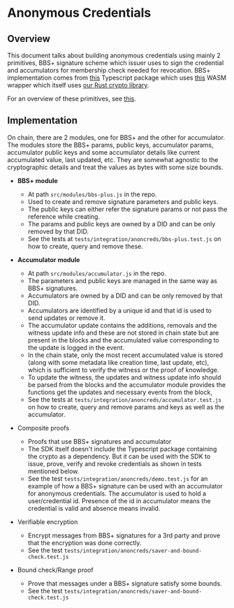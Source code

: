 # Anonymous Credentials

## Overview

This document talks about building anonymous credentials using mainly 2 primitives, BBS+ signature scheme which issuer uses to sign the
credential and accumulators for membership check needed for revocation. BBS+ implementation comes from [this](https://github.com/docknetwork/crypto-wasm-ts/)
Typescript package which uses [this](https://github.com/docknetwork/crypto-wasm) WASM wrapper which itself uses [our Rust crypto library](https://github.com/docknetwork/crypto).

For an overview of these primitives, see [this](https://github.com/docknetwork/crypto-wasm#overview).

## Implementation

On chain, there are 2 modules, one for BBS+ and the other for accumulator. The modules store the BBS+ params, public keys, accumulator params,
accumulator public keys and some accumulator details like current accumulated value, last updated, etc. They are somewhat agnostic
to the cryptographic details and treat the values as bytes with some size bounds.

- **BBS+ module**

  - At path `src/modules/bbs-plus.js` in the repo.
  - Used to create and remove signature parameters and public keys.
  - The public keys can either refer the signature params or not pass the reference while creating.
  - The params and public keys are owned by a DID and can be only removed by that DID.
  - See the tests at `tests/integration/anoncreds/bbs-plus.test.js` on how to create, query and remove these.

- **Accumulator module**

  - At path `src/modules/accumulator.js` in the repo.
  - The parameters and public keys are managed in the same way as BBS+ signatures.
  - Accumulators are owned by a DID and can be only removed by that DID.
  - Accumulators are identified by a unique id and that id is used to send updates or remove it.
  - The accumulator update contains the additions, removals and the witness update info and these are not stored in chain
    state but are present in the blocks and the accumulated value corresponding to the update is logged in the event.
  - In the chain state, only the most recent accumulated value is stored (along with some metadata like creation time,
    last update, etc), which is sufficient to verify the witness or the proof of knowledge.
  - To update the witness, the updates and witness update info should be parsed from the blocks and the accumulator module provides
    the functions get the updates and necessary events from the block,
  - See the tests at `tests/integration/anoncreds/accumulator.test.js` on how to create, query and remove params and keys as well as
    the accumulator.

- Composite proofs

  - Proofs that use BBS+ signatures and accumulator
  - The SDK itself doesn't include the Typescript package containing the crypto as a dependency. But it can be used with the SDK to issue, prove,
    verify and revoke credentials as shown in tests mentioned below.
  - See the test `tests/integration/anoncreds/demo.test.js` for an example of how a BBS+ signature can be used with an
    accumulator for anonymous credentials. The accumulator is used to hold a user/credential id. Presence of the id in accumulator
    means the credential is valid and absence means invalid.

- Verifiable encryption

  - Encrypt messages from BBS+ signatures for a 3rd party and prove that the encryption was done correctly.
  - See the test `tests/integration/anoncreds/saver-and-bound-check.test.js`

- Bound check/Range proof
  - Prove that messages under a BBS+ signature satisfy some bounds.
  - See the test `tests/integration/anoncreds/saver-and-bound-check.test.js`
